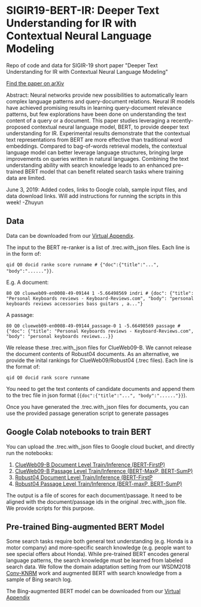 # SIGIR19-BERT-IR: Deeper Text Understanding for IR with Contextual Neural Language Modeling
Repo of code and data for SIGIR-19 short paper "Deeper Text Understanding for IR with Contextual Neural Language Modeling"

[Find the paper on arXiv](https://arxiv.org/abs/1905.09217v1)

Abstract: Neural networks provide new possibilities to automatically learn complex language patterns and query-document relations. Neural IR models have achieved promising results in learning query-document relevance patterns, but few explorations have been done on understanding the text content of a query or a document. This paper studies leveraging a recently-proposed contextual neural language model, BERT, to provide deeper text understanding for IR. Experimental results demonstrate that the contextual text representations from BERT are more effective than traditional word embeddings. Compared to bag-of-words retrieval models, the contextual language model can better leverage language structures, bringing large improvements on queries written in natural languages. Combining the text understanding ability with search knowledge leads to an enhanced pre-trained BERT model that can benefit related search tasks where training data are limited.

June 3, 2019: Added codes, links to Google colab, sample input files, and data download links. Will add instructions for running the scripts in this week! -Zhuyun



## Data
Data can be downloaded from our [Virtual Appendix](http://boston.lti.cs.cmu.edu/appendices/SIGIR2019-Zhuyun-Dai/).

The input to the BERT re-ranker is a list of .trec.with_json files. Each line is in the form of: 

`qid Q0 docid ranke score runname # {"doc":{"title":"...", "body":"......"}}`. 

E.g. A document:
```
80 Q0 clueweb09-en0008-49-09144 1 -5.66498569 indri # {doc": {"title": "Personal Keyboards reviews - Keyboard-Reviews.com", "body": "personal keyboards reviews accessories bass guitars , a..."}
```
A passage:
```
80 Q0 clueweb09-en0008-49-09144_passage-0 1 -5.66498569 passage # {"doc": {"title": "Personal Keyboards reviews - Keyboard-Reviews.com", "body": "personal keyboards reviews...}}
```


We release these .trec.with_json files for ClueWeb09-B. We cannot release the document contents of Robust04 documents. 
As an alternative, we provide the inital rankings for ClueWeb09/Robust04 (.trec files). Each line is the format of:

`qid Q0 docid rank score runname`

You need to get the text contents of candidate documents and append them to the trec file in json format
(`{doc":{"title":"...", "body":"......"}}`).  

Once you have generated the .trec.with_json files for documents, you can use the provided passage generation script to generate passages

## Google Colab notebooks to train BERT
You can upload the .trec.with_json files to Google cloud bucket, and directly run the notebooks:
1. [ClueWeb09-B Document Level Train/Inference (BERT-FirstP)](https://colab.research.google.com/drive/1qFGmEz5SZrsGui5HHAmiS_geppJQy8b4)
2. [ClueWeb09-B Passage Level Train/Inference (BERT-MaxP, BERT-SumP)](https://colab.research.google.com/drive/1YAj_yA7R8Sv9QaJkKfjC0sA0vpeEh3dC)
3. [Robust04 Document Level Train/Inference (BERT-FirstP](https://colab.research.google.com/drive/1G0arqNmsDj_fMOOaYxNxvGXcWucKNr52)
4. [Robust04 Passage Level Train/Inference (BERT-maxP, BERT-SumP)](https://colab.research.google.com/drive/1lgfAVtTsGf-YHPPSfsr8BN4W8QaqvzV_)

The output is a file of scores for each document/passage. It need to be aligned with the document/passage ids in the original .trec.with_json file. We provide scripts for this purpose.

## Pre-trained Bing-augmented BERT Model
Some search tasks require both general text understanding (e.g. Honda is a motor company) and more-specific search knowledge (e.g. people want to see special offers about Honda). While pre-trained BERT encodes general language patterns, the search knowledge must be learned from labeled search data.  We follow the domain adaptation setting from our WSDM2018 [Conv-KNRM](http://www.cs.cmu.edu/~zhuyund/papers/WSDM_2018_Dai.pdf) work and augmented BERT with search knowledge from a sample of Bing search log. 

The Bing-augmented BERT model can be downloaded from our [Virtual Appendix](http://boston.lti.cs.cmu.edu/appendices/SIGIR2019-Zhuyun-Dai/)






